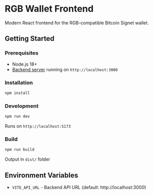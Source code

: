 # RGB Wallet Frontend

Modern React frontend for the RGB-compatible Bitcoin Signet wallet.

## Getting Started

### Prerequisites

- Node.js 18+
- [Backend server](../wallet/README.md) running on `http://localhost:3000`

### Installation

```bash
npm install
```

### Development

```bash
npm run dev
```

Runs on `http://localhost:5173`

### Build

```bash
npm run build
```

Output in `dist/` folder

## Environment Variables

- `VITE_API_URL` - Backend API URL (default: http://localhost:3000)
